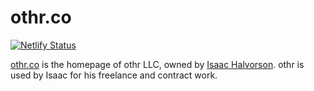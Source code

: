 # othr.co

[![Netlify Status](https://api.netlify.com/api/v1/badges/4d174262-2c63-4a6a-a662-a81c6155af8e/deploy-status)](https://app.netlify.com/sites/level-software/deploys)

[othr.co][1] is the homepage of othr LLC, owned by [Isaac Halvorson][2]. othr is used by Isaac for his freelance and contract work.

[1]: https://othr.co
[2]: https://hisaac.net
